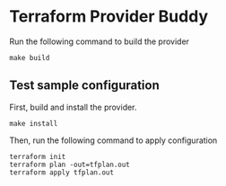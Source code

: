 # Terraform Provider Buddy

Run the following command to build the provider

```shell
make build
```

## Test sample configuration

First, build and install the provider.

```shell
make install
```

Then, run the following command to apply configuration

```shell
terraform init
terraform plan -out=tfplan.out
terraform apply tfplan.out
```
